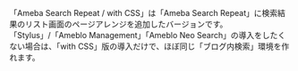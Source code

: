 「Ameba Search Repeat / with CSS」は「Ameba Search Repeat」に検索結果のリスト画面のページアレンジを追加したバージョンです。<br>
「Stylus」/「Ameblo Management」「Ameblo Neo Search」の導入をしたくない場合は、「with CSS」版の導入だけで、ほぼ同じ「ブログ内検索」環境を作れます。
